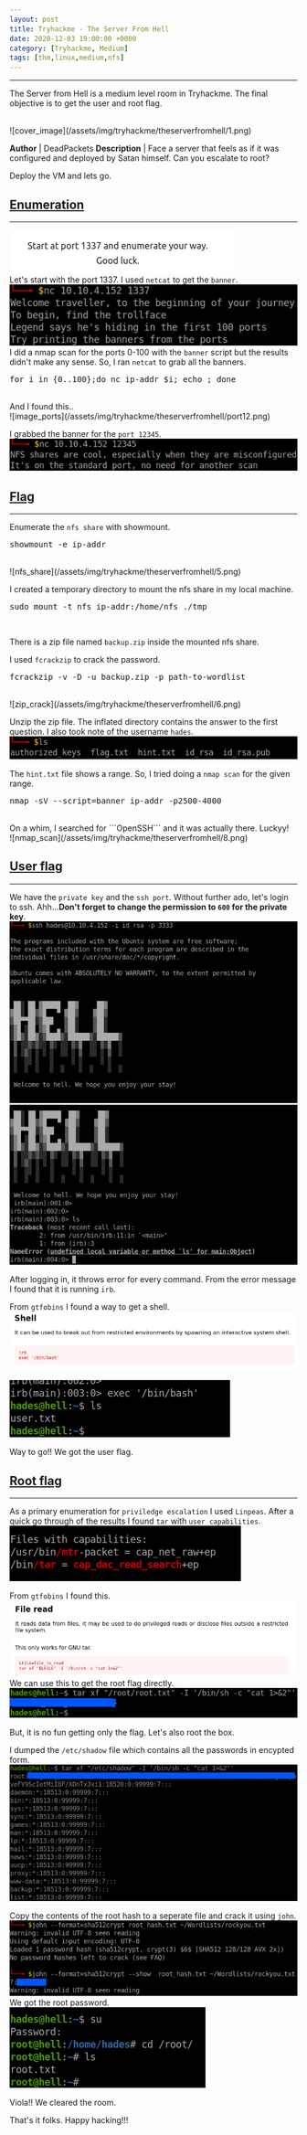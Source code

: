 ```yaml
---
layout: post
title: Tryhackme - The Server From Hell
date: 2020-12-03 19:00:00 +0000
category: [Tryhackme, Medium]
tags: [thm,linux,medium,nfs]
---
```


---
<p>The Server from Hell is a medium level room in Tryhackme. The final objective is to get the user and root flag.</p>
<br>
![cover_image](/assets/img/tryhackme/theserverfromhell/1.png)

**Author** | DeadPackets
**Description** | Face a server that feels as if it was configured and deployed by Satan himself. Can you escalate to root?

<p>Deploy the VM and lets go.</p>

## <ins>Enumeration</ins>
---
![description](/assets/img/tryhackme/theserverfromhell/2.png)
<br>
Let's start with the port 1337. I used ```netcat``` to get the ```banner```.
<br>
![netcat_1337](/assets/img/tryhackme/theserverfromhell/3.png)
<br>
I did a nmap scan for the ports 0-100 with the ```banner``` script but the results didn't make any sense. So, I ran ```netcat``` to grab all the banners.
<br>
<pre>for i in {0..100};do nc ip-addr $i; echo ; done</pre>
<br>
And I found this..
<br>
![image_ports](/assets/img/tryhackme/theserverfromhell/port12.png)
<br>

I grabbed the banner for the ```port 12345```.
<br>
![nfs_share](/assets/img/tryhackme/theserverfromhell/4.png)
<br>


## <ins>Flag</ins>
---
Enumerate the ```nfs share``` with showmount.
<br>
<pre>showmount -e ip-addr</pre>
<br>
![nfs_share](/assets/img/tryhackme/theserverfromhell/5.png)
<br>

I created a temporary directory to mount the nfs share in my local machine.
<br>
<pre>sudo mount -t nfs ip-addr:/home/nfs ./tmp</pre>
<br>

There is a zip file named ```backup.zip``` inside the mounted nfs share.

I used ```fcrackzip``` to crack the password.
<br>
<pre>fcrackzip -v -D -u backup.zip -p path-to-wordlist</pre>
<br>
![zip_crack](/assets/img/tryhackme/theserverfromhell/6.png)
<br>

Unzip the zip file. The inflated directory contains the answer to the first question. I also took note of the username ```hades```.
<br>
![inflated_list](/assets/img/tryhackme/theserverfromhell/7.png)
<br>

The ```hint.txt``` file shows a range. So, I tried doing a ```nmap scan``` for the given range.
<br>
<pre>nmap -sV --script=banner ip-addr -p2500-4000</pre>
<br>
On a whim, I searched for ```OpenSSH``` and it was actually there. Luckyy!
<br>
![nmap_scan](/assets/img/tryhackme/theserverfromhell/8.png)
<br>


## <ins>User flag</ins>
---
We have the ```private key``` and the ```ssh port```. Without further ado, let's login to ssh. Ahh...**Don't forget to change the permission to ```600``` for the private key**.
<br>
![ssh_login](/assets/img/tryhackme/theserverfromhell/9.png)
<br>
![ssh_noshell](/assets/img/tryhackme/theserverfromhell/10.png)
<br>

After logging in, it throws error for every command. From the error message I found that it is running ```irb```.

From ```gtfobins``` I found a way to get a shell.
<br>
![gtfobins_1](/assets/img/tryhackme/theserverfromhell/11.png)
<br>

![user_flag](/assets/img/tryhackme/theserverfromhell/12.png)
<br>

Way to go!! We got the user flag.


## <ins>Root flag</ins>
---
As a primary enumeration for ```priviledge escalation``` I used ```Linpeas```. After a quick go through of the results I found ```tar``` with ```user capabilities```.
<br>
![user_cap](/assets/img/tryhackme/theserverfromhell/14.png)
<br>

From ```gtfobins``` I found this.
<br>
![gtfobins_2](/assets/img/tryhackme/theserverfromhell/15.png)
<br>
We can use this to get the root flag directly.
<br>
![root_flag](/assets/img/tryhackme/theserverfromhell/16.png)
<br>

But, it is no fun getting only the flag. Let's also root the box.

I dumped the ```/etc/shadow``` file which contains all the passwords in encypted form.
<br>
![etc_shadow](/assets/img/tryhackme/theserverfromhell/17.png)
<br>

Copy the contents of the root hash to a seperate file and crack it using ```john```.
<br>
![crack_pass](/assets/img/tryhackme/theserverfromhell/19.png)
<br>
We got the root password.
<br>
![root_shell](/assets/img/tryhackme/theserverfromhell/20.png)
<br>

Viola!! We cleared the room.

That's it folks. Happy hacking!!!
